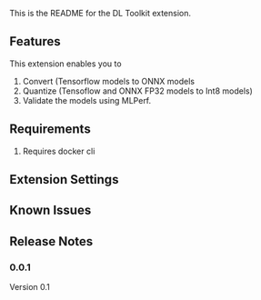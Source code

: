 This is the README for the DL Toolkit extension. 
## Features
This extension enables you to 
1. Convert (Tensorflow models to ONNX models
2. Quantize (Tensoflow and ONNX FP32 models to Int8 models)
3. Validate the models using MLPerf.

## Requirements
1. Requires docker cli 

## Extension Settings


## Known Issues


## Release Notes

### 0.0.1
Version 0.1

